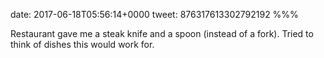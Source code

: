 date: 2017-06-18T05:56:14+0000
tweet: 876317613302792192
%%%

Restaurant gave me a steak knife and a spoon (instead of a fork). Tried to think of dishes this would work for.
